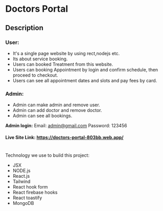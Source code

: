 # Doctors Portal

## Description

### User:

- It's a single page website by using rect,nodejs etc.
- Its about service booking.
- Users can booked Treatment from this website.
- Users can booking Appointment by login and confirm schedule, then proceed to checkout.
- Users can see all appointment dates and slots and pay fees by card.

### Admin:

- Admin can make admin and remove user.
- Admin can add doctor and remove doctor.
- Admin can see all bookings.

**Admin login:**
Email: admin@gmail.com
Password: 123456

#### Live Site Link: https://doctors-portal-803bb.web.app/

#

Technology we use to build this project:

- JSX
- NODE.js
- React.js
- Tailwind
- React hook form
- React firebase hooks
- React toastify
- MongoDB
